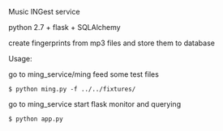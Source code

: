 Music INGest service

python 2.7 + flask + SQLAlchemy

create fingerprints from mp3 files
and store them to database


Usage:

go to ming_service/ming
feed some test files

    $ python ming.py -f ../../fixtures/

go to ming_service
start flask monitor and querying

    $ python app.py